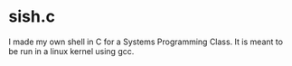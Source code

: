 # sish.c
I made my own shell in C for a Systems Programming Class. It is meant to be run in a linux kernel using gcc.
